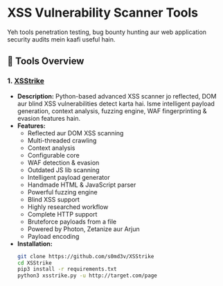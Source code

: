 # XSS Vulnerability Scanner Tools
Yeh tools penetration testing, bug bounty hunting aur web application security audits mein kaafi useful hain.

## 🔧 Tools Overview

### 1. [XSStrike](https://github.com/s0md3v/XSStrike)
- **Description:** Python-based advanced XSS scanner jo reflected, DOM aur blind XSS vulnerabilities detect karta hai. Isme intelligent payload generation, context analysis, fuzzing engine, WAF fingerprinting & evasion features hain.
- **Features:**
  - Reflected aur DOM XSS scanning
  - Multi-threaded crawling
  - Context analysis
  - Configurable core
  - WAF detection & evasion
  - Outdated JS lib scanning
  - Intelligent payload generator
  - Handmade HTML & JavaScript parser
  - Powerful fuzzing engine
  - Blind XSS support
  - Highly researched workflow
  - Complete HTTP support
  - Bruteforce payloads from a file
  - Powered by Photon, Zetanize aur Arjun
  - Payload encoding
- **Installation:**
  ```bash
  git clone https://github.com/s0md3v/XSStrike
  cd XSStrike
  pip3 install -r requirements.txt
  python3 xsstrike.py -u http://target.com/page
